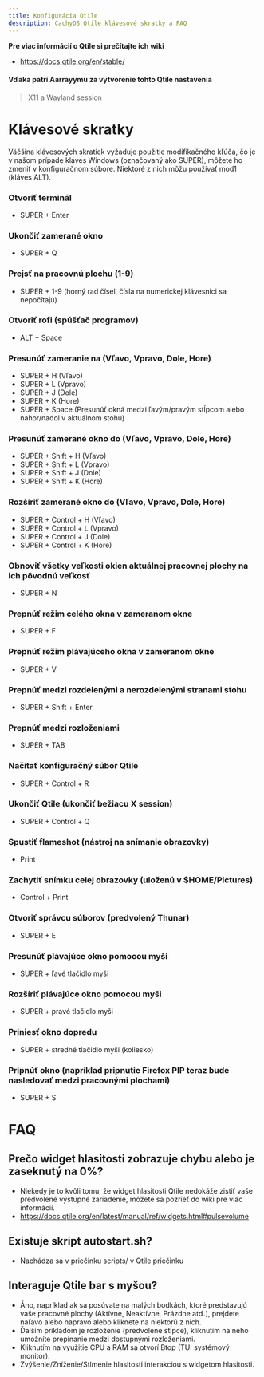 ```yaml
---
title: Konfigurácia Qtile
description: CachyOS Qtile klávesové skratky a FAQ
---
```


**Pre viac informácií o Qtile si prečítajte ich wiki**
*   https://docs.qtile.org/en/stable/

#### Vďaka patrí Aarrayymu za vytvorenie tohto Qtile nastavenia
> X11 a Wayland session

# Klávesové skratky

Väčšina klávesových skratiek vyžaduje použitie modifikačného kľúča, čo je v našom prípade kláves Windows (označovaný ako SUPER), môžete ho zmeniť v konfiguračnom súbore.
Niektoré z nich môžu používať mod1 (kláves ALT).

### Otvoriť terminál

* SUPER + Enter

### Ukončiť zamerané okno

* SUPER + Q

### Prejsť na pracovnú plochu (1-9)

* SUPER + 1-9 (horný rad čísel, čísla na numerickej klávesnici sa nepočítajú)

### Otvoriť rofi (spúšťač programov)

* ALT + Space

### Presunúť zameranie na (Vľavo, Vpravo, Dole, Hore)

* SUPER + H (Vľavo)
* SUPER + L (Vpravo)
* SUPER + J (Dole)
* SUPER + K (Hore)
* SUPER + Space (Presunúť okná medzi ľavým/pravým stĺpcom alebo nahor/nadol v aktuálnom stohu)

### Presunúť zamerané okno do (Vľavo, Vpravo, Dole, Hore)

* SUPER + Shift + H (Vľavo)
* SUPER + Shift + L (Vpravo)
* SUPER + Shift + J (Dole)
* SUPER + Shift + K (Hore)

### Rozšíriť zamerané okno do (Vľavo, Vpravo, Dole, Hore)

* SUPER + Control + H (Vľavo)
* SUPER + Control + L (Vpravo)
* SUPER + Control + J (Dole)
* SUPER + Control + K (Hore)

### Obnoviť všetky veľkosti okien aktuálnej pracovnej plochy na ich pôvodnú veľkosť

* SUPER + N

### Prepnúť režim celého okna v zameranom okne

* SUPER + F

### Prepnúť režim plávajúceho okna v zameranom okne

* SUPER + V

### Prepnúť medzi rozdelenými a nerozdelenými stranami stohu

* SUPER + Shift + Enter

### Prepnúť medzi rozloženiami

* SUPER + TAB

### Načítať konfiguračný súbor Qtile

* SUPER + Control + R

### Ukončiť Qtile (ukončiť bežiacu X session)

* SUPER + Control + Q

### Spustiť flameshot (nástroj na snímanie obrazovky)

* Print

### Zachytiť snímku celej obrazovky (uloženú v $HOME/Pictures)

* Control + Print

### Otvoriť správcu súborov (predvolený Thunar)

* SUPER + E

### Presunúť plávajúce okno pomocou myši

* SUPER + ľavé tlačidlo myši

### Rozšíriť plávajúce okno pomocou myši

* SUPER + pravé tlačidlo myši

### Priniesť okno dopredu

* SUPER + stredné tlačidlo myši (koliesko)

### Pripnúť okno (napríklad pripnutie Firefox PIP teraz bude nasledovať medzi pracovnými plochami)

* SUPER + S

# FAQ

## Prečo widget hlasitosti zobrazuje chybu alebo je zaseknutý na 0%?
* Niekedy je to kvôli tomu, že widget hlasitosti Qtile nedokáže zistiť vaše predvolené výstupné zariadenie, môžete sa pozrieť do wiki pre viac informácií.
*    https://docs.qtile.org/en/latest/manual/ref/widgets.html#pulsevolume

## Existuje skript autostart.sh?
* Nachádza sa v priečinku scripts/ v Qtile priečinku

## Interaguje Qtile bar s myšou?
* Áno, napríklad ak sa posúvate na malých bodkách, ktoré predstavujú vaše pracovné plochy (Aktívne, Neaktívne, Prázdne atď.), prejdete naľavo alebo napravo alebo kliknete na niektorú z nich.
* Ďalším príkladom je rozloženie (predvolene stĺpce), kliknutím na neho umožníte prepínanie medzi dostupnými rozloženiami.
* Kliknutím na využitie CPU a RAM sa otvorí Btop (TUI systémový monitor).
* Zvýšenie/Zníženie/Stlmenie hlasitosti interakciou s widgetom hlasitosti.